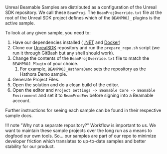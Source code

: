 <style>
img[src*='#center'] { 
    display: block;
    margin: auto;
}
</style>

Unreal Beamable Samples are distributed as a configuration of the Unreal SDK repository. We call these `BeamProj`. The `BeamProjOverride.txt` file at the root of the Unreal SDK project defines which of the `BEAMPROJ_` plugins is the active sample.

To look at any given sample, you need to:

1. Have our dependencies installed ( [.NET](https://dotnet.microsoft.com/en-us/download/dotnet/8.0) and [Docker](https://www.docker.com/products/docker-desktop/))
2. Clone our [UnrealSDK](https://github.com/beamable/UnrealSDK) repository and run the `prepare_repo.sh` script (we run it through GitBash but any shell should work).
3. Change the contents of the `BeamProjOverride.txt` file to match the `BEAMPROJ_Plugin` of your choice. 
	1. For example, `BEAMPROJ_HathoraDemo` sets the repository as the Hathora Demo sample.
4. Generate Project Files.
5. Open the solution and do a clean build of the editor.
6. Open the editor and `Project Settings -> Beamable Core -> Beamable Environment` and set it to `BeamProdEnv` before signing into a Beamable account.

Further instructions for seeing each sample can be found in their respective sample docs.

!!! note "Why not a separate repository?"
	Workflow is important to us. We want to maintain these sample projects over the long run as a means to dogfood our own tools. So... our samples are part of our repo to minimize developer friction which translates to up-to-date samples and better stability for our product.

